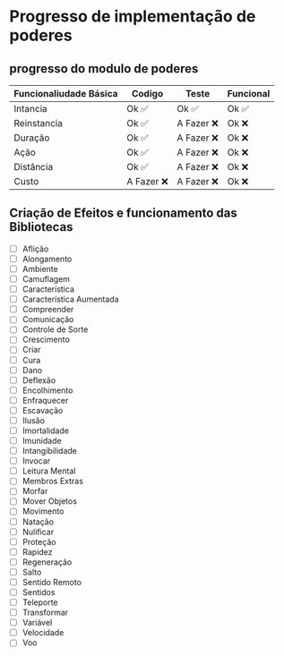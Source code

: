 # Progresso de implementação de poderes
## progresso do modulo de poderes
| Funcionaliudade Básica | Codigo | Teste | Funcional |
| ---------------------- | ------ | ----- | --------- |
| Intancia | Ok :white_check_mark: | Ok :white_check_mark: | Ok :white_check_mark: |
| Reinstancia | Ok :white_check_mark: | A Fazer :x: | Ok :x: | 
| Duração | Ok :white_check_mark: | A Fazer :x: | Ok :x: |
| Ação | Ok :white_check_mark: | A Fazer :x: | Ok :x: |
| Distância | Ok :white_check_mark: | A Fazer :x: | Ok :x: |
| Custo | A Fazer :x: | A Fazer :x: | Ok :x: |

## Criação de Efeitos e funcionamento das Bibliotecas
- [ ] Aflição
- [ ] Alongamento
- [ ] Ambiente
- [ ] Camuflagem
- [ ] Característica
- [ ] Característica Aumentada
- [ ] Compreender
- [ ] Comunicação
- [ ] Controle de Sorte
- [ ] Crescimento
- [ ] Criar
- [ ] Cura
- [ ] Dano
- [ ] Deflexão
- [ ] Encolhimento
- [ ] Enfraquecer
- [ ] Escavação
- [ ] Ilusão
- [ ] Imortalidade
- [ ] Imunidade
- [ ] Intangibilidade
- [ ] Invocar
- [ ] Leitura Mental
- [ ] Membros Extras
- [ ] Morfar
- [ ] Mover Objetos
- [ ] Movimento
- [ ] Natação
- [ ] Nulificar
- [ ] Proteção
- [ ] Rapidez
- [ ] Regeneração
- [ ] Salto
- [ ] Sentido Remoto
- [ ] Sentidos
- [ ] Teleporte
- [ ] Transformar
- [ ] Variável
- [ ] Velocidade
- [ ] Voo